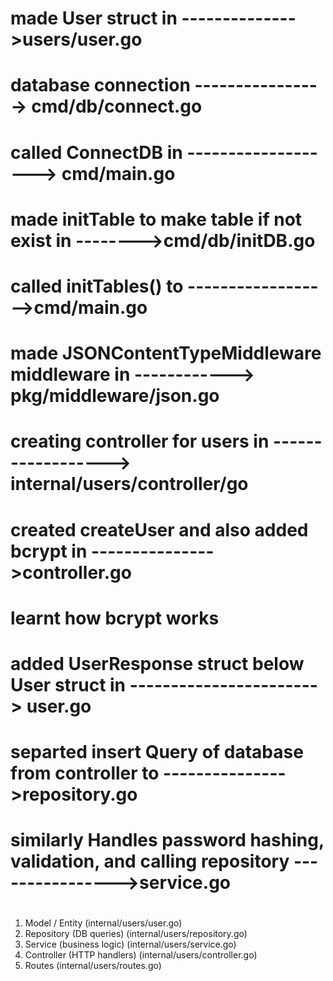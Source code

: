 # made User struct in -------------->users/user.go
# database connection ----------------> cmd/db/connect.go
# called ConnectDB in -------------------> cmd/main.go
# made initTable to make table if not exist in -------->cmd/db/initDB.go
# called initTables() to ------------------>cmd/main.go
# 
# made JSONContentTypeMiddleware middleware in ------------> pkg/middleware/json.go
# creating controller for users in ------------------> internal/users/controller/go
# created createUser and also added bcrypt in --------------->controller.go
# learnt how bcrypt works
# added UserResponse struct below User struct in -----------------------> user.go
#
# separted insert Query of database from controller to --------------->repository.go
# similarly Handles password hashing, validation, and calling repository ---------------->service.go
# 

1. Model / Entity (internal/users/user.go)
2. Repository (DB queries) (internal/users/repository.go)
3. Service (business logic) (internal/users/service.go)
4. Controller (HTTP handlers) (internal/users/controller.go)
5. Routes (internal/users/routes.go)
# 
# 
# 
# 
#
#
#
#
#
#
#
#
#
#
